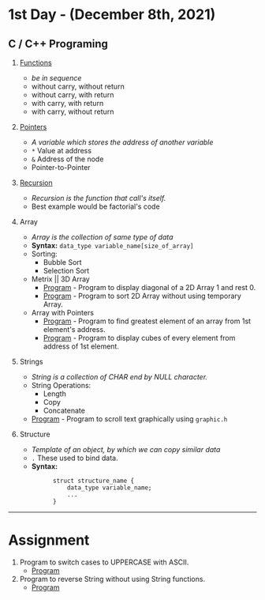 # 1st Day - (December 8th, 2021)

## C / C++ Programing

1. [Functions](functions.c)

   - _be in sequence_
   - without carry, without return
   - without carry, with return
   - with carry, with return
   - with carry, without return
2. [Pointers](pointers.c)

   - *A variable which stores the address of another variable*
   - `*` Value at address
   - `&` Address of the node
   - Pointer-to-Pointer
3. [Recursion](recursion.c)

   - *Recursion is the function that call's itself.*
   - Best example would be factorial's code
4. Array

   - *Array is the collection of same type of data*
   - **Syntax:** `data_type variable_name[size_of_array]`
   - Sorting:
     - Bubble Sort
     - Selection Sort
   - Metrix || 3D Array
     - [Program](2d_array_diagonal_1.c) - Program to display diagonal of a 2D Array 1 and rest 0.
     - [Program](2d_array_sort.c) - Program to sort 2D Array without using temporary Array.
   - Array with Pointers
     - [Program](find_greatest_value_from_reference.c) - Program to find greatest element of an array from 1st element's address.
     - [Program](finding_cube_of_array_elements.c) - Program to display cubes of every element from address of 1st element.
5. Strings

   - *String is a collection of CHAR end by NULL character.*
   - String Operations:
     - Length
     - Copy
     - Concatenate
   - [Program](scroll_text_with_graphic.c) - Program to scroll text graphically using `graphic.h`
6. Structure

   - *Template of an object, by which we can copy similar data*
   - `.` These used to bind data.
   - **Syntax:**
     ```
           struct structure_name {
               data_type variable_name;
               ...
           }
     ```

---

# Assignment

1. Program to switch cases to UPPERCASE with ASCII.
    - [Program](assignments/string_to_upper_with_ascii_chart.c)
2. Program to reverse String without using String functions.
    - [Program](assignments/string_reverse_without_string_functions.c)